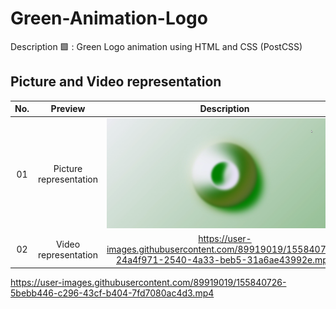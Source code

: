 # Green-Animation-Logo
Description 🟩 : Green Logo animation using HTML and CSS (PostCSS)

## Picture and Video representation

| No. |   Preview    |                                            Description                                            |    
| :-: | :----------: | :-----------------------------------------------------------------------------------------------: | 
| 01  | Picture representation | ![alt text](https://github.com/AtamaWarui/Green-Animation-Logo/blob/main/LogoDesign-1.png) | 
| 02  | Video representation | https://user-images.githubusercontent.com/89919019/155840705-24a4f971-2540-4a33-beb5-31a6ae43992e.mp4 | 






https://user-images.githubusercontent.com/89919019/155840726-5bebb446-c296-43cf-b404-7fd7080ac4d3.mp4

